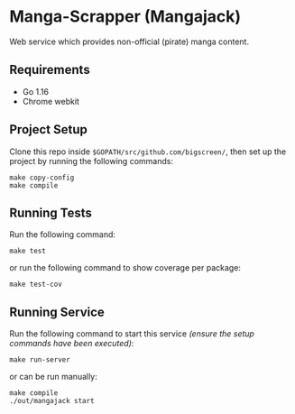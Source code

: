 # Manga-Scrapper (Mangajack)

Web service which provides non-official (pirate) manga content.

## Requirements

- Go 1.16
- Chrome webkit

## Project Setup

Clone this repo inside `$GOPATH/src/github.com/bigscreen/`, then set up the project by running the following commands:

```shell
make copy-config
make compile
```

## Running Tests

Run the following command:

```shell
make test
```

or run the following command to show coverage per package:

```shell
make test-cov
```

## Running Service

Run the following command to start this service *(ensure the setup commands have been executed)*:

```shell
make run-server
```

or can be run manually:

```shell
make compile
./out/mangajack start
```
